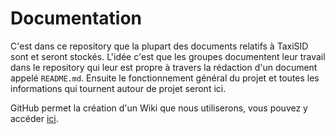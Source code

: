 # Documentation

C'est dans ce repository que la plupart des documents relatifs à TaxiSID sont et seront stockés. L'idée c'est que les groupes documentent leur travail dans le repository qui leur est propre à travers la rédaction d'un document appelé ``README.md``. Ensuite le fonctionnement général du projet et toutes les informations qui tournent autour de projet seront ici.

GitHub permet la création d'un Wiki que nous utiliserons, vous pouvez y accéder [ici](https://github.com/TaxiSID/Documentation/wiki).
